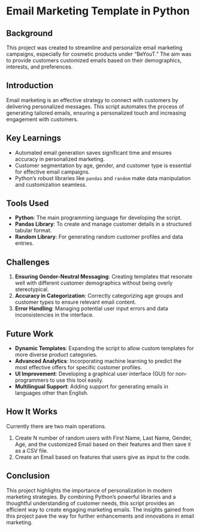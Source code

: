 # Email Marketing Template in Python

## Background
This project was created to streamline and personalize email marketing campaigns, especially for cosmetic products under “BeYouT.” The aim was to provide customers customized emails based on their demographics, interests, and preferences.

## Introduction
Email marketing is an effective strategy to connect with customers by delivering personalized messages. This script automates the process of generating tailored emails, ensuring a personalized touch and increasing engagement with customers. 

## Key Learnings
- Automated email generation saves significant time and ensures accuracy in personalized marketing.
- Customer segmentation by age, gender, and customer type is essential for effective email campaigns.
- Python’s robust libraries like `pandas` and `random` make data manipulation and customization seamless.

## Tools Used
- **Python**: The main programming language for developing the script.
- **Pandas Library**: To create and manage customer details in a structured tabular format.
- **Random Library**: For generating random customer profiles and data entries.

## Challenges
1. **Ensuring Gender-Neutral Messaging**: Creating templates that resonate well with different customer demographics without being overly stereotypical.
2. **Accuracy in Categorization**: Correctly categorizing age groups and customer types to ensure relevant email content.
3. **Error Handling**: Managing potential user input errors and data inconsistencies in the interface.

## Future Work
- **Dynamic Templates**: Expanding the script to allow custom templates for more diverse product categories.
- **Advanced Analytics**: Incorporating machine learning to predict the most effective offers for specific customer profiles.
- **UI Improvement**: Developing a graphical user interface (GUI) for non-programmers to use this tool easily.
- **Multilingual Support**: Adding support for generating emails in languages other than English.

## How It Works
Currently there are two main operations.
  1. Create N number of random users with First Name, Last Name, Gender, Age, and the customized Email based on their features and then save it as a CSV file.
  2. Create an Email based on features that users give as input to the code.

## Conclusion
This project highlights the importance of personalization in modern marketing strategies. By combining Python’s powerful libraries and a thoughtful understanding of customer needs, this script provides an efficient way to create engaging marketing emails. The insights gained from this project pave the way for further enhancements and innovations in email marketing.

